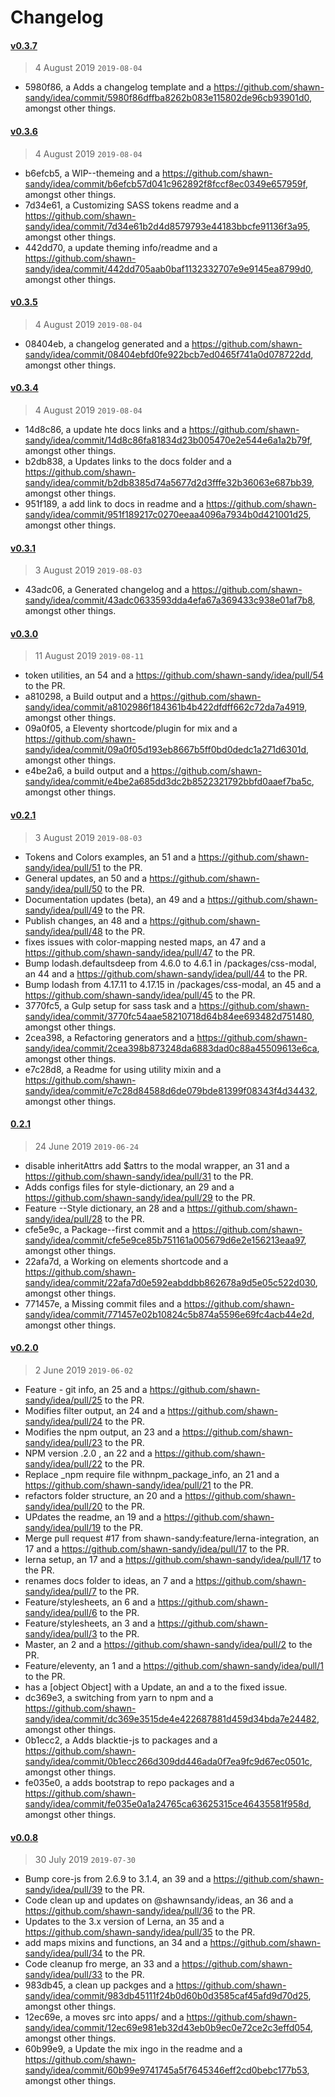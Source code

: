 # Changelog

#### [v0.3.7](https://github.com/shawn-sandy/idea/compare/v0.3.6...v0.3.7)
> 4 August 2019 `2019-08-04`
- 5980f86, a Adds a changelog template and a https://github.com/shawn-sandy/idea/commit/5980f86dffba8262b083e115802de96cb93901d0, amongst other things.
#### [v0.3.6](https://github.com/shawn-sandy/idea/compare/v0.3.5...v0.3.6)
> 4 August 2019 `2019-08-04`
- b6efcb5, a WIP--themeing and a https://github.com/shawn-sandy/idea/commit/b6efcb57d041c962892f8fccf8ec0349e657959f, amongst other things.
- 7d34e61, a Customizing SASS tokens readme and a https://github.com/shawn-sandy/idea/commit/7d34e61b2d4d8579793e44183bbcfe91136f3a95, amongst other things.
- 442dd70, a update theming info/readme and a https://github.com/shawn-sandy/idea/commit/442dd705aab0baf1132332707e9e9145ea8799d0, amongst other things.
#### [v0.3.5](https://github.com/shawn-sandy/idea/compare/v0.3.4...v0.3.5)
> 4 August 2019 `2019-08-04`
- 08404eb, a changelog generated and a https://github.com/shawn-sandy/idea/commit/08404ebfd0fe922bcb7ed0465f741a0d078722dd, amongst other things.
#### [v0.3.4](https://github.com/shawn-sandy/idea/compare/v0.3.1...v0.3.4)
> 4 August 2019 `2019-08-04`
- 14d8c86, a update hte docs links and a https://github.com/shawn-sandy/idea/commit/14d8c86fa81834d23b005470e2e544e6a1a2b79f, amongst other things.
- b2db838, a Updates links to the docs folder and a https://github.com/shawn-sandy/idea/commit/b2db8385d74a5677d2d3fffe32b36063e687bb39, amongst other things.
- 951f189, a add link to docs in readme and a https://github.com/shawn-sandy/idea/commit/951f189217c0270eeaa4096a7934b0d421001d25, amongst other things.
#### [v0.3.1](https://github.com/shawn-sandy/idea/compare/v0.2.1...v0.3.1)
> 3 August 2019 `2019-08-03`
- 43adc06, a Generated changelog and a https://github.com/shawn-sandy/idea/commit/43adc0633593dda4efa67a369433c938e01af7b8, amongst other things.
#### [v0.3.0](https://github.com/shawn-sandy/idea/compare/v0.3.7...v0.3.0)
> 11 August 2019 `2019-08-11`
- token utilities, an 54 and a https://github.com/shawn-sandy/idea/pull/54 to the PR.
- a810298, a Build output and a https://github.com/shawn-sandy/idea/commit/a8102986f184361b4b422dfdff662c72da7a4919, amongst other things.
- 09a0f05, a Eleventy shortcode/plugin for mix and a https://github.com/shawn-sandy/idea/commit/09a0f05d193eb8667b5ff0bd0dedc1a271d6301d, amongst other things.
- e4be2a6, a build output and a https://github.com/shawn-sandy/idea/commit/e4be2a685dd3dc2b8522321792bbfd0aaef7ba5c, amongst other things.
#### [v0.2.1](https://github.com/shawn-sandy/idea/compare/v0.0.8...v0.2.1)
> 3 August 2019 `2019-08-03`
- Tokens and Colors examples, an 51 and a https://github.com/shawn-sandy/idea/pull/51 to the PR.
- General updates, an 50 and a https://github.com/shawn-sandy/idea/pull/50 to the PR.
- Documentation updates (beta), an 49 and a https://github.com/shawn-sandy/idea/pull/49 to the PR.
- Publish changes, an 48 and a https://github.com/shawn-sandy/idea/pull/48 to the PR.
- fixes issues with color-mapping nested maps, an 47 and a https://github.com/shawn-sandy/idea/pull/47 to the PR.
- Bump lodash.defaultsdeep from 4.6.0 to 4.6.1 in /packages/css-modal, an 44 and a https://github.com/shawn-sandy/idea/pull/44 to the PR.
- Bump lodash from 4.17.11 to 4.17.15 in /packages/css-modal, an 45 and a https://github.com/shawn-sandy/idea/pull/45 to the PR.
- 3770fc5, a Gulp setup for sass task and a https://github.com/shawn-sandy/idea/commit/3770fc54aae58210718d64b84ee693482d751480, amongst other things.
- 2cea398, a Refactoring generators and a https://github.com/shawn-sandy/idea/commit/2cea398b873248da6883dad0c88a45509613e6ca, amongst other things.
- e7c28d8, a Readme for using utility mixin and a https://github.com/shawn-sandy/idea/commit/e7c28d84588d6de079bde81399f08343f4d34432, amongst other things.
#### [0.2.1](https://github.com/shawn-sandy/idea/compare/v0.2.0...0.2.1)
> 24 June 2019 `2019-06-24`
- disable inheritAttrs add $attrs to the modal wrapper, an 31 and a https://github.com/shawn-sandy/idea/pull/31 to the PR.
- Adds configs files for style-dictionary, an 29 and a https://github.com/shawn-sandy/idea/pull/29 to the PR.
- Feature --Style dictionary, an 28 and a https://github.com/shawn-sandy/idea/pull/28 to the PR.
- cfe5e9c, a Package--first commit and a https://github.com/shawn-sandy/idea/commit/cfe5e9ce85b751161a005679d6e2e156213eaa97, amongst other things.
- 22afa7d, a Working on elements shortcode and a https://github.com/shawn-sandy/idea/commit/22afa7d0e592eabddbb862678a9d5e05c522d030, amongst other things.
- 771457e, a Missing commit files and a https://github.com/shawn-sandy/idea/commit/771457e02b10824c5b874a5596e69fc4acb44e2d, amongst other things.
#### [v0.2.0]()
> 2 June 2019 `2019-06-02`
- Feature - git info, an 25 and a https://github.com/shawn-sandy/idea/pull/25 to the PR.
- Modifies filter output, an 24 and a https://github.com/shawn-sandy/idea/pull/24 to the PR.
- Modifies the npm output, an 23 and a https://github.com/shawn-sandy/idea/pull/23 to the PR.
- NPM version .2.0 , an 22 and a https://github.com/shawn-sandy/idea/pull/22 to the PR.
- Replace _npm require file withnpm_package_info, an 21 and a https://github.com/shawn-sandy/idea/pull/21 to the PR.
- refactors folder structure, an 20 and a https://github.com/shawn-sandy/idea/pull/20 to the PR.
- UPdates the readme, an 19 and a https://github.com/shawn-sandy/idea/pull/19 to the PR.
- Merge pull request #17 from shawn-sandy:feature/lerna-integration, an 17 and a https://github.com/shawn-sandy/idea/pull/17 to the PR.
- lerna setup, an 17 and a https://github.com/shawn-sandy/idea/pull/17 to the PR.
- renames docs folder to ideas, an 7 and a https://github.com/shawn-sandy/idea/pull/7 to the PR.
- Feature/stylesheets, an 6 and a https://github.com/shawn-sandy/idea/pull/6 to the PR.
- Feature/stylesheets, an 3 and a https://github.com/shawn-sandy/idea/pull/3 to the PR.
- Master, an 2 and a https://github.com/shawn-sandy/idea/pull/2 to the PR.
- Feature/eleventy, an 1 and a https://github.com/shawn-sandy/idea/pull/1 to the PR.
- has a [object Object] with a Update, an  and a  to the fixed issue.
- dc369e3, a switching from yarn to npm and a https://github.com/shawn-sandy/idea/commit/dc369e3515de4e422687881d459d34bda7e24482, amongst other things.
- 0b1ecc2, a Adds blacktie-js to packages and a https://github.com/shawn-sandy/idea/commit/0b1ecc266d309dd446ada0f7ea9fc9d67ec0501c, amongst other things.
- fe035e0, a adds bootstrap to repo packages and a https://github.com/shawn-sandy/idea/commit/fe035e0a1a24765ca63625315ce46435581f958d, amongst other things.
#### [v0.0.8](https://github.com/shawn-sandy/idea/compare/0.2.1...v0.0.8)
> 30 July 2019 `2019-07-30`
- Bump core-js from 2.6.9 to 3.1.4, an 39 and a https://github.com/shawn-sandy/idea/pull/39 to the PR.
- Code clean up and updates on @shawnsandy/ideas, an 36 and a https://github.com/shawn-sandy/idea/pull/36 to the PR.
- Updates to the 3.x version of Lerna, an 35 and a https://github.com/shawn-sandy/idea/pull/35 to the PR.
- add maps mixins and functions, an 34 and a https://github.com/shawn-sandy/idea/pull/34 to the PR.
- Code cleanup fro merge, an 33 and a https://github.com/shawn-sandy/idea/pull/33 to the PR.
- 983db45, a clean up packges and a https://github.com/shawn-sandy/idea/commit/983db45111f24b0d60b0d3585caf45afd9d70d25, amongst other things.
- 12ec69e, a moves src into apps/ and a https://github.com/shawn-sandy/idea/commit/12ec69e981eb32d43eb0b9ec0e72ce2c3effd054, amongst other things.
- 60b99e9, a Update the mix ingo in the readme and a https://github.com/shawn-sandy/idea/commit/60b99e9741745a5f7645346eff2cd0bebc177b53, amongst other things.
